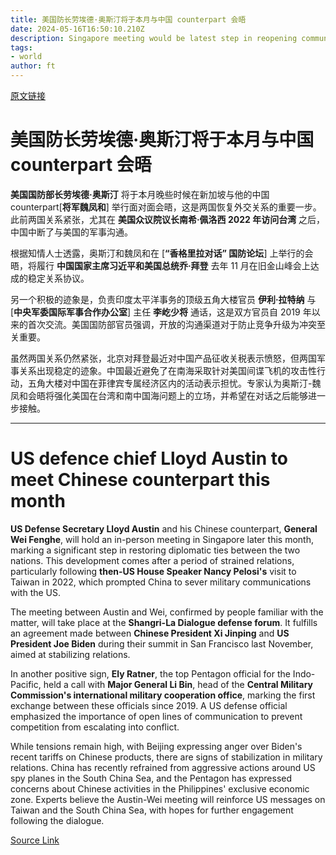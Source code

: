 ```yaml
---
title: 美国防长劳埃德·奥斯汀将于本月与中国 counterpart 会晤
date: 2024-05-16T16:50:10.210Z
description: Singapore meeting would be latest step in reopening communication lines between militaries
tags: 
- world
author: ft
---
```


[原文链接](https://ft.com/content/64b5cbf6-82d4-426f-a6a0-cdf5ebc082a7)

# **美国防长劳埃德·奥斯汀将于本月与中国 counterpart 会晤**

**美国国防部长劳埃德·奥斯汀** 将于本月晚些时候在新加坡与他的中国 counterpart[**将军魏凤和**] 举行面对面会晤，这是两国恢复外交关系的重要一步。此前两国关系紧张，尤其在 **美国众议院议长南希·佩洛西 2022 年访问台湾** 之后，中国中断了与美国的军事沟通。

根据知情人士透露，奥斯汀和魏凤和在 [**“香格里拉对话” 国防论坛**] 上举行的会晤，将履行 **中国国家主席习近平和美国总统乔·拜登** 去年 11 月在旧金山峰会上达成的稳定关系协议。

另一个积极的迹象是，负责印度太平洋事务的顶级五角大楼官员 **伊利·拉特纳** 与 [**中央军委国际军事合作办公室**] 主任 **李屹少将** 通话，这是双方官员自 2019 年以来的首次交流。美国国防部官员强调，开放的沟通渠道对于防止竞争升级为冲突至关重要。

虽然两国关系仍然紧张，北京对拜登最近对中国产品征收关税表示愤怒，但两国军事关系出现稳定的迹象。中国最近避免了在南海采取针对美国间谍飞机的攻击性行动，五角大楼对中国在菲律宾专属经济区内的活动表示担忧。专家认为奥斯汀-魏凤和会晤将强化美国在台湾和南中国海问题上的立场，并希望在对话之后能够进一步接触。

---

# US defence chief Lloyd Austin to meet Chinese counterpart this month

**US Defense Secretary Lloyd Austin** and his Chinese counterpart, **General Wei Fenghe**, will hold an in-person meeting in Singapore later this month, marking a significant step in restoring diplomatic ties between the two nations. This development comes after a period of strained relations, particularly following **then-US House Speaker Nancy Pelosi's** visit to Taiwan in 2022, which prompted China to sever military communications with the US. 

The meeting between Austin and Wei, confirmed by people familiar with the matter, will take place at the **Shangri-La Dialogue defense forum**. It fulfills an agreement made between **Chinese President Xi Jinping** and **US President Joe Biden** during their summit in San Francisco last November, aimed at stabilizing relations. 

In another positive sign, **Ely Ratner**, the top Pentagon official for the Indo-Pacific, held a call with **Major General Li Bin**, head of the **Central Military Commission's international military cooperation office**, marking the first exchange between these officials since 2019. A US defense official emphasized the importance of open lines of communication to prevent competition from escalating into conflict. 

While tensions remain high, with Beijing expressing anger over Biden's recent tariffs on Chinese products, there are signs of stabilization in military relations. China has recently refrained from aggressive actions around US spy planes in the South China Sea, and the Pentagon has expressed concerns about Chinese activities in the Philippines' exclusive economic zone. Experts believe the Austin-Wei meeting will reinforce US messages on Taiwan and the South China Sea, with hopes for further engagement following the dialogue.

[Source Link](https://ft.com/content/64b5cbf6-82d4-426f-a6a0-cdf5ebc082a7)

